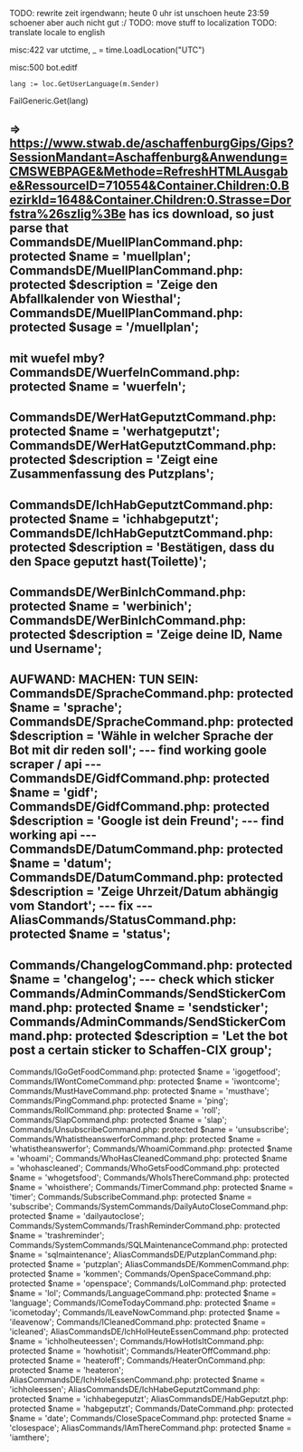 TODO: rewrite zeit irgendwann; heute 0 uhr ist unschoen heute 23:59 schoener aber auch nicht gut :/
TODO: move stuff to localization
TODO: translate locale to english

misc:422
	var utctime, _ = time.LoadLocation("UTC")



misc:500
	bot.editf

	lang := loc.GetUserLanguage(m.Sender)

FailGeneric.Get(lang)

=> https://www.stwab.de/aschaffenburgGips/Gips?SessionMandant=Aschaffenburg&Anwendung=CMSWEBPAGE&Methode=RefreshHTMLAusgabe&RessourceID=710554&Container.Children:0.BezirkId=1648&Container.Children:0.Strasse=Dorfstra%26szlig%3Be
has ics download, so just parse that
CommandsDE/MuellPlanCommand.php:    protected $name = 'muellplan';
CommandsDE/MuellPlanCommand.php:    protected $description = 'Zeige den Abfallkalender von Wiesthal';
CommandsDE/MuellPlanCommand.php:    protected $usage = '/muellplan';
---
mit wuefel mby?
CommandsDE/WuerfelnCommand.php:    protected $name = 'wuerfeln';
---
CommandsDE/WerHatGeputztCommand.php:    protected $name = 'werhatgeputzt';
CommandsDE/WerHatGeputztCommand.php:    protected $description = 'Zeigt eine Zusammenfassung des Putzplans';
--
CommandsDE/IchHabGeputztCommand.php:    protected $name = 'ichhabgeputzt';
CommandsDE/IchHabGeputztCommand.php:    protected $description = 'Bestätigen, dass du den Space geputzt hast(Toilette)';
---
CommandsDE/WerBinIchCommand.php:    protected $name = 'werbinich';
CommandsDE/WerBinIchCommand.php:    protected $description = 'Zeige deine ID, Name und Username';
---
AUFWAND: MACHEN: TUN SEIN:
CommandsDE/SpracheCommand.php:    protected $name = 'sprache';
CommandsDE/SpracheCommand.php:    protected $description = 'Wähle in welcher Sprache der Bot mit dir reden soll';
--- find working goole scraper / api ---
CommandsDE/GidfCommand.php:    protected $name = 'gidf';
CommandsDE/GidfCommand.php:    protected $description = 'Google ist dein Freund';
--- find working api ---
CommandsDE/DatumCommand.php:    protected $name = 'datum';
CommandsDE/DatumCommand.php:    protected $description = 'Zeige Uhrzeit/Datum abhängig vom Standort';
--- fix ---
AliasCommands/StatusCommand.php:    protected $name = 'status'; 
---
Commands/ChangelogCommand.php:    protected $name = 'changelog';
--- check which sticker
Commands/AdminCommands/SendStickerCommand.php:    protected $name = 'sendsticker';
Commands/AdminCommands/SendStickerCommand.php:    protected $description = 'Let the bot post a certain sticker to Schaffen-CIX group';
---
Commands/IGoGetFoodCommand.php:    protected $name = 'igogetfood';
Commands/IWontComeCommand.php:    protected $name = 'iwontcome';
Commands/MustHaveCommand.php:    protected $name = 'musthave';
Commands/PingCommand.php:    protected $name = 'ping';
Commands/RollCommand.php:    protected $name = 'roll';
Commands/SlapCommand.php:    protected $name = 'slap';
Commands/UnsubscribeCommand.php:    protected $name = 'unsubscribe';
Commands/WhatistheanswerforCommand.php:    protected $name = 'whatistheanswerfor';
Commands/WhoamiCommand.php:    protected $name = 'whoami';
Commands/WhoHasCleanedCommand.php:    protected $name = 'whohascleaned';
Commands/WhoGetsFoodCommand.php:    protected $name = 'whogetsfood';
Commands/WhoIsThereCommand.php:    protected $name = 'whoisthere';
Commands/TimerCommand.php:    protected $name = 'timer';
Commands/SubscribeCommand.php:    protected $name = 'subscribe';
Commands/SystemCommands/DailyAutoCloseCommand.php:    protected $name = 'dailyautoclose';
Commands/SystemCommands/TrashReminderCommand.php:    protected $name = 'trashreminder';
Commands/SystemCommands/SQLMaintenanceCommand.php:    protected $name = 'sqlmaintenance';
AliasCommandsDE/PutzplanCommand.php:    protected $name = 'putzplan';
AliasCommandsDE/KommenCommand.php:    protected $name = 'kommen';
Commands/OpenSpaceCommand.php:    protected $name = 'openspace';
Commands/LolCommand.php:    protected $name = 'lol';
Commands/LanguageCommand.php:    protected $name = 'language';
Commands/IComeTodayCommand.php:    protected $name = 'icometoday';
Commands/ILeaveNowCommand.php:    protected $name = 'ileavenow';
Commands/ICleanedCommand.php:    protected $name = 'icleaned';
AliasCommandsDE/IchHolHeuteEssenCommand.php:    protected $name = 'ichholheuteessen';
Commands/HowHotIsItCommand.php:    protected $name = 'howhotisit';
Commands/HeaterOffCommand.php:    protected $name = 'heateroff';
Commands/HeaterOnCommand.php:    protected $name = 'heateron';
AliasCommandsDE/IchHoleEssenCommand.php:    protected $name = 'ichholeessen';
AliasCommandsDE/IchHabeGeputztCommand.php:    protected $name = 'ichhabegeputzt';
AliasCommandsDE/HabGeputzt.php:    protected $name = 'habgeputzt';
Commands/DateCommand.php:    protected $name = 'date';
Commands/CloseSpaceCommand.php:    protected $name = 'closespace';
AliasCommands/IAmThereCommand.php:    protected $name = 'iamthere';
